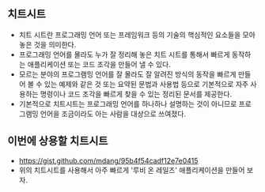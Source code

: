 ## 치트시트
- 치트 시트란 프로그래밍 언어 또는 프레임워크 등의 기술의 핵심적인 요소들을 모아 놓은 것을 의미한다.
- 프로그래밍 언어를 몰라도 누가 잘 정리해 놓은 치트 시트를 통해서 빠르게 동작하는 애플리케이션 또는 코드 조각을 만들어 낼 수 있다.
- 모르는 분야의 프로그램밍 언어를 잘 몰라도 잘 알려진 방식의 동작을 빠르게 만들어 볼 수 있는 예제와 같은 것 또는 요약된 문법과 사용법 등으로 기본적으로 자주 사용하는 명령이나 코드 조각을 빠르게 찾을 수 있는 정리된 문서를 제공한다.
- 기본적으로 치트시트는 프로그래밍 언어를 하나하나 설명하는 것이 아니므로 프로그램밍 언어을 조금이라도 아는 사람을 대상으로 쓰여졌다.

## 이번에 상용할 치트시트
- https://gist.github.com/mdang/95b4f54cadf12e7e0415
- 위의 치트시트를 사용해서 아주 빠르게 '루비 온 레일즈' 애플리케이션을 만들어 보자.